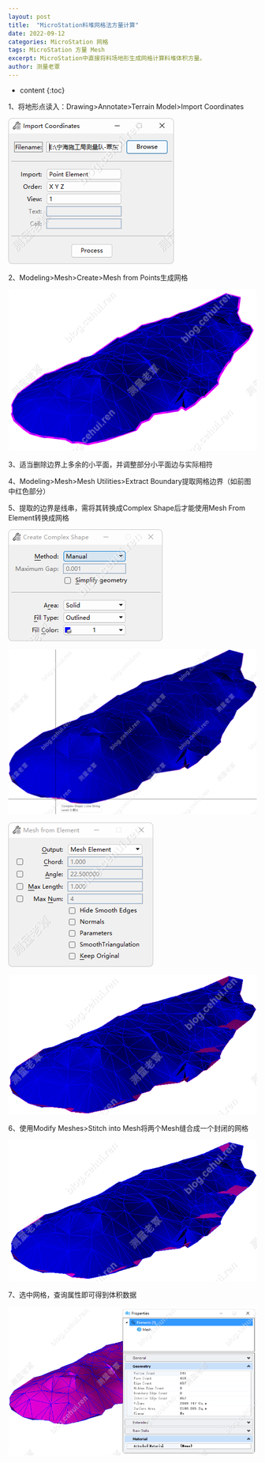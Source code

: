 ```yaml
---
layout: post
title:  "MicroStation料堆网格法方量计算"
date: 2022-09-12
categories: MicroStation 网格
tags: MicroStation 方量 Mesh
excerpt: MicroStation中直接将料场地形生成网格计算料堆体积方量。
author: 测量老覃
---
```

* content
{:toc}

1、将地形点读入：Drawing>Annotate>Terrain Model>Import Coordinates

![](/img/2022/2022-09-12-08-46-27.png)

2、Modeling>Mesh>Create>Mesh from Points生成网格

![](/img/2022/2022-09-12-08-46-34.png)

3、适当删除边界上多余的小平面，并调整部分小平面边与实际相符

4、Modeling>Mesh>Mesh Utilities>Extract Boundary提取网格边界（如前图中红色部分）

5、提取的边界是线串，需将其转换成Complex Shape后才能使用Mesh From Element转换成网格

![](/img/2022/2022-09-12-08-46-42.png)

![](/img/2022/2022-09-12-08-46-53.png)

![](/img/2022/2022-09-12-08-46-59.png)

![](/img/2022/2022-09-12-08-47-19.png)


6、使用Modify Meshes>Stitch into Mesh将两个Mesh缝合成一个封闭的网格

![](/img/2022/2022-09-12-08-47-28.png)

7、选中网格，查询属性即可得到体积数据

![](/img/2022/2022-09-12-08-47-42.png)

